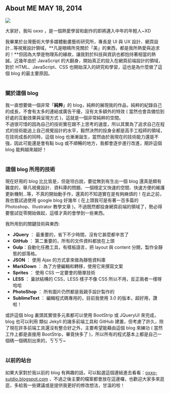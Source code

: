<!-- @@master  = ../../_layout.html-->

<!-- @@block  =  jsBottom-->

<include src="../../_articles-js.html"></include>

<!-- @@close-->

<!-- @@block  =  css-->

<include src="../../_articles-css.html"></include>

<!-- @@close-->

<!-- @@block  =  articles-social-->

<include src="../../_articles-social.html"></include>

<!-- @@close-->

<!-- @@block  =  articles-footer-->

<include src="../../_articles.html"></include>

<!-- @@close-->

<!-- @@block  =  meta-->

<meta property="article:published_time" content="2014-05-18T17:25:00+01:00">

<meta name="keywords" content="oxxo,SVG,CSS,jQuery,網頁前端,UI,UX,視覺設計,網頁設計,設計,介面設計,創意,創作,攝影,web,前端技術,web design,design,web,ui design,frontend,css3">

<meta name="description" content="大家好，我叫 oxxo ，是一個熱愛學習和創作的即將邁入中年的年輕人~ 我畢業於台灣藝術大學多媒體動畫藝術研究所，專長是 UI 與 UX 設計、網頁設計...等視覺設計領域，凡是眼睛所見關於「美」的東西，都是我所熱愛與追求的！">

<meta itemprop="name" content="About Me - OXXO.STUDIO">

<meta itemprop="image" content="http://www.oxxostudio.tw/img/articles/201405/20140518_1_01.jpg">

<meta itemprop="description" content="大家好，我叫 oxxo ，是一個熱愛學習和創作的即將邁入中年的年輕人~ 我畢業於台灣藝術大學多媒體動畫藝術研究所，專長是 UI 與 UX 設計、網頁設計...等視覺設計領域，凡是眼睛所見關於「美」的東西，都是我所熱愛與追求的！">

<meta property="og:title" content="About Me - OXXO.STUDIO" >

<meta property="og:url" content="http://www.oxxostudio.tw/articles/201405/about-me.html">

<meta property="og:image" content="http://www.oxxostudio.tw/img/articles/201405/20140518_1_01.jpg">

<meta property="og:description" content="大家好，我叫 oxxo ，是一個熱愛學習和創作的即將邁入中年的年輕人~ 我畢業於台灣藝術大學多媒體動畫藝術研究所，專長是 UI 與 UX 設計、網頁設計...等視覺設計領域，凡是眼睛所見關於「美」的東西，都是我所熱愛與追求的！" >

<title>About Me - OXXO.STUDIO</title>

<!-- @@close-->

<!-- @@block  =  articles-content-->

## About ME <span class="article-date" tag="others">MAY 18, 2014</span>

<img src="/img/articles/201405/20140518_1_01.jpg" class="preview-img">

大家好，我叫 oxxo ，是一個熱愛學習和創作的即將邁入中年的年輕人~XD  
	
我畢業於台灣藝術大學多媒體動畫藝術研究所，專長是 UI 與 UX 設計、網頁設計...等視覺設計領域，**凡是眼睛所見關於「美」的東西，都是我所熱愛與追求的！**但因為大學是物理系的緣故，讓我對於科技與資訊也都抱持著相當的熱誠，近幾年由於 JavaScript 的大翻身，開始真正的投入在網頁前端設計的領域，對於 HTML、JavaScript、CSS 也開始深入的研究和學習，這也是為什麼做了這個 blog 的最主要原因。
<br/>
<br/>
### 關於這個 blog
我一直想要做一個非常「**純粹**」的 blog，純粹的展現我的作品，純粹的紀錄自己的成長，不會有太多的連結或廣告干擾，沒有太多額外的特效 ( 當然也會具備恰到好處的互動效果與呈現方式 )，這就是一個非常純粹的空間。  
不過很可惜的因為自己的技術實在跟不上思考的速度，所以其實為了追求自己在程式的技術能追上自己視覺設計的水平，毅然決然的投身全都是高手工程師的領域，在技術成長的同時，這個 blog 也漸漸誕生，當然由於我現在的技術能力還是不強，因此可能還是會有點 bug 或不順暢的地方，我都會逐步進行改進，期許這個 blog 能夠越來越好！
<br/>
<br/>
### 這個 blog 所用的技術
	
現在好用的 blog 比比皆是，但是坦白說，要從無到有生出一個 blog 還真是頗有難度的，舉凡視覺設計、資料庫的問題、一個穩定又快速的空間、快速方便的維護更新機制...等，不真的開始動手作，還真的不知道實在是有夠麻煩的！在此之前，我也嘗試過使用 google blog 好幾年 ( 在上頭我可是有著一百多篇的 Photoshop、Illustrator 教學文章 )，不過既然都投身網頁前端的領域了，勢必得要嘗試從零開始做起，這樣才真的會學到一些東西。 

我所用到的關鍵技術與東西:

- **JQuery** ： 最重要的，省下不少時間，沒有它甚麼都辛苦了
- **GitHub** ： 第二重要的，所有的文件資料都放在上頭
- **Gulp**：自動化任務工具，有樣板語言，把 layout 與 content 分開，製作全靜態的部落格。
- **JSON** ： 使用 Ajax 的方式拿來做為靜態資料庫
- **MarkDown** ： 為了方便編輯和轉移，使用它來撰寫文案
- **Sprites** ： 使用 CSS 一定要會的簡單技術
- **LESS** ： 巢狀結構的 CSS，LESS 樣子不像 CSS 所以不用，反正兩者一樣呀哈哈
- **PhotoShop** ： 所有圖片仍然都是我親手設計製作的
- **SublimeText** ： 編輯程式碼專用的，目前我使用 3.0 的版本，超好用，讚啦！

或許這個 blog 裏頭其實很多元素都可以使用 BootStrip 或 JQueryUI 來完成，blog 也可以利用 類似 Jekyll 的諸多前端工具和 GitHub 建置，但考慮了許久，除了現在許多前端工具還沒有整合好之外，主要希望能藉由這個 blog 來練功 ( 當然工作上都是直接用 BootStrip，畢竟快多了 )，所以所有的程式基本上都是自己一個碼一個碼刻出來的，ㄎㄎㄎ~
<br/>
<br/>
### 以前的站台
	
如果大家對於我以前的 blog 有興趣的話，可以點選這個連結進去看看：[oxxo-sutdio.blogspot.com](http://oxxo-studio-past.blogspot.tw/) ，不過之後主要的檔案都會放在這邊囉，也歡迎大家多來逛逛，多給我一些建議或是提供我更好的修改想法，甘溫的啦！

<!-- @@close-->
